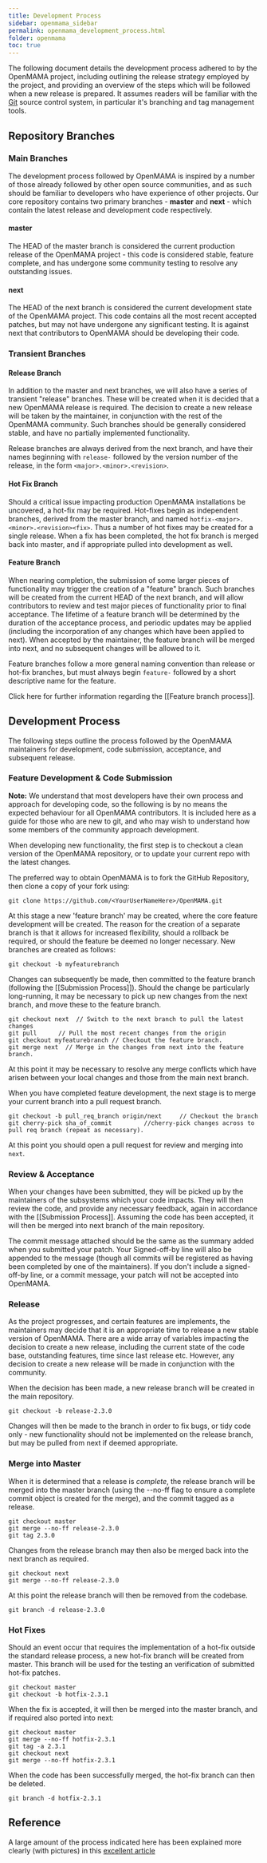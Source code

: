 ```yaml
---
title: Development Process
sidebar: openmama_sidebar
permalink: openmama_development_process.html
folder: openmama
toc: true
---
```

The following document details the development process adhered to by the OpenMAMA project, including outlining the release strategy employed by the project, and providing an overview of the steps which will be followed when a new release is prepared. It assumes readers will be familiar with the [Git](http://git-scm.com/) source control system, in particular it's branching and tag management tools.

## Repository Branches

### Main Branches 

The development process followed by OpenMAMA is inspired by a number of those already followed by other open source communities, and as such should be familiar to developers who have experience of other projects. Our core repository contains two primary branches - **master** and **next** - which contain the latest release and development code respectively. 

#### master

The HEAD of the master branch is considered the current production release of the OpenMAMA project - this code is considered stable, feature complete, and has undergone some community testing to resolve any outstanding issues. 

#### next 

The HEAD of the next branch is considered the current development state of the OpenMAMA project. This code contains all the most recent accepted patches, but may not have undergone any significant testing. It is against next that contributors to OpenMAMA should be developing their code. 

### Transient Branches

#### Release Branch

In addition to the master and next branches, we will also have a series of transient "release" branches. These will be created when it is decided that a new OpenMAMA release is required. The decision to create a new release will be taken by the maintainer, in conjunction with the rest of the OpenMAMA community. Such branches should be generally considered stable, and have no partially implemented functionality. 

Release branches are always derived from the next branch, and have their names beginning with `release-` followed by the version number of the release, in the form `<major>.<minor>.<revision>`. 

#### Hot Fix Branch

Should a critical issue impacting production OpenMAMA installations be uncovered, a hot-fix may be required. Hot-fixes begin as independent branches, derived from the master branch, and named `hotfix-<major>.<minor>.<revision><fix>`. Thus a number of hot fixes may be created for a single release. When a fix has been completed, the hot fix branch is merged back into master, and if appropriate pulled into development as well.

#### Feature Branch

When nearing completion, the submission of some larger pieces of functionality may trigger the creation of a "feature" branch. Such branches will be created from the current HEAD of the next branch, and will allow contributors to review and test major pieces of functionality prior to final acceptance. The lifetime of a feature branch will be determined by the duration of the acceptance process, and periodic updates may be applied (including the incorporation of any changes which have been applied to next). When accepted by the maintainer, the feature branch will be merged into next, and no subsequent changes will be allowed to it. 

Feature branches follow a more general naming convention than release or hot-fix branches, but must always begin `feature-` followed by a short descriptive name for the feature.

Click here for further information regarding the [[Feature branch process]].

## Development Process

The following steps outline the process followed by the OpenMAMA maintainers for development, code submission, acceptance, and subsequent release. 

### Feature Development & Code Submission 

**Note:** We understand that most developers have their own process and approach for developing code, so the following is by no means the expected behaviour for all OpenMAMA contributors. It is included here as a guide for those who are new to git, and who may wish to understand how some members of the community approach development. 

When developing new functionality, the first step is to checkout a clean version of the OpenMAMA repository, or to update your current repo with the latest changes. 

The preferred way to obtain OpenMAMA is to fork the GitHub Repository, then clone a copy of your fork using:

    git clone https://github.com/<YourUserNameHere>/OpenMAMA.git

At this stage a new 'feature branch' may be created, where the core feature development will be created. The reason for the creation of a separate branch is that it allows for increased flexibility, should a rollback be required, or should the feature be deemed no longer necessary. New branches are created as follows:

    git checkout -b myfeaturebranch

Changes can subsequently be made, then committed to the feature branch (following the [[Submission Process]]). Should the change be particularly long-running, it may be necessary to pick up new changes from the next branch, and move these to the feature branch.

```
git checkout next  // Switch to the next branch to pull the latest changes
git pull      // Pull the most recent changes from the origin
git checkout myfeaturebranch // Checkout the feature branch.
git merge next  // Merge in the changes from next into the feature branch. 
```

At this point it may be necessary to resolve any merge conflicts which have arisen between your local changes and those from the main next branch. 

When you have completed feature development, the next stage is to merge your current branch into a pull request branch. 

```
git checkout -b pull_req_branch origin/next     // Checkout the branch 
git cherry-pick sha_of_commit         //cherry-pick changes across to pull req branch (repeat as necessary).
```

At this point you should  open a pull request for review and merging into `next`.

### Review & Acceptance

When your changes have been submitted, they will be picked up by the maintainers of the subsystems which your code impacts. They will then review the code, and provide any necessary feedback, again in accordance with the [[Submission Process]]. Assuming the code has been accepted, it will then be merged into next branch of the main repository.

The commit message attached should be the same as the summary added when you submitted your patch. Your Signed-off-by line will also be appended to the message (though all commits will be registered as having been completed by one of the maintainers). If you don't include a signed-off-by line, or a commit message, your patch will not be accepted into OpenMAMA. 

### Release

As the project progresses, and certain features are implements, the maintainers may decide that it is an appropriate time to release a new stable version of OpenMAMA. There are a wide array of variables impacting the decision to create a new release, including the current state of the code base, outstanding features, time since last release etc. However, any decision to create a new release will be made in conjunction with the community. 

When the decision has been made, a new release branch will be created in the main repository.

```
git checkout -b release-2.3.0
```

Changes will then be made to the branch in order to fix bugs, or tidy code only - new functionality should not be implemented on the release branch, but may be pulled from next if deemed appropriate. 

### Merge into Master

When it is determined that a release is *complete*, the release branch will be merged into the master branch (using the --no-ff flag to ensure a complete commit object is created for the merge), and the commit tagged as a release.  

```
git checkout master
git merge --no-ff release-2.3.0
git tag 2.3.0
```

Changes from the release branch may then also be merged back into the next branch as required.

```
git checkout next
git merge --no-ff release-2.3.0
```

At this point the release branch will then be removed from the codebase. 

```
git branch -d release-2.3.0
```

### Hot Fixes

Should an event occur that requires the implementation of a hot-fix outside the standard release process, a new hot-fix branch will be created from master. This branch will be used for the testing an verification of submitted hot-fix patches. 

```
git checkout master
git checkout -b hotfix-2.3.1
```

When the fix is accepted, it will then be merged into the master branch, and if required also ported into next:

```
git checkout master
git merge --no-ff hotfix-2.3.1
git tag -a 2.3.1
git checkout next
git merge --no-ff hotfix-2.3.1
```

When the code has been successfully merged, the hot-fix branch can then be deleted. 

```
git branch -d hotfix-2.3.1
```

## Reference 

A large amount of the process indicated here has been explained more clearly (with pictures) in this [excellent article](http://nvie.com/posts/a-successful-git-branching-model/)
